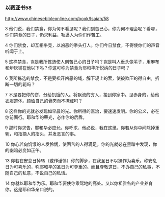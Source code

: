 ### 以赛亚书58
http://www.chinesebibleonline.com/book/Isaiah/58

3
他们说，我们禁食，你为何不看见呢？我们刻苦己心，你为何不理会呢？看哪，你们禁食的日子，仍求利益，勒逼人为你们作苦工。

4
你们禁食，却互相争竞，以凶恶的拳头打人。你们今日禁食，不得使你们的声音听闻于上。

5
这样禁食，岂是我所拣选使人刻苦己心的日子吗？岂是叫人垂头像苇子，用麻布和炉灰铺在他以下吗？你这可称为禁食为耶和华所悦纳的日子吗？

6
我所拣选的禁食，不是要松开凶恶的绳，解下轭上的索，使被欺压的得自由，折断一切的轭吗？

7
不是要把你的饼，分给饥饿的人。将飘流的穷人，接到你家中。见赤身的，给他衣服遮体。顾恤自己的骨肉而不掩藏吗？

8
这样你的光就必发现如早晨的光。你所得的医治，要速速发明。你的公义，必在你前面行。耶和华的荣光，必作你的后盾。

9
那时你求告，耶和华必应允。你呼求，他必说，我在这里。你若从你中间除掉重轭，和指摘人的指头，并发恶言的事。

10
你心若向饥饿的人发怜悯，使困苦的人得满足。你的光就必在黑暗中发现，你的幽暗必变如正午。

13
你若在安息日掉转（或作谨慎）你的脚步，在我圣日不以操作为喜乐，称安息日为可喜乐的，称耶和华的圣日为可尊重的。而且尊敬这日，不办自己的私事，不随自己的私意，不说自己的私话。

14
你就以耶和华为乐。耶和华要使你乘驾地的高处。又以你祖雅各的产业养育你。这是耶和华亲口说的。 
